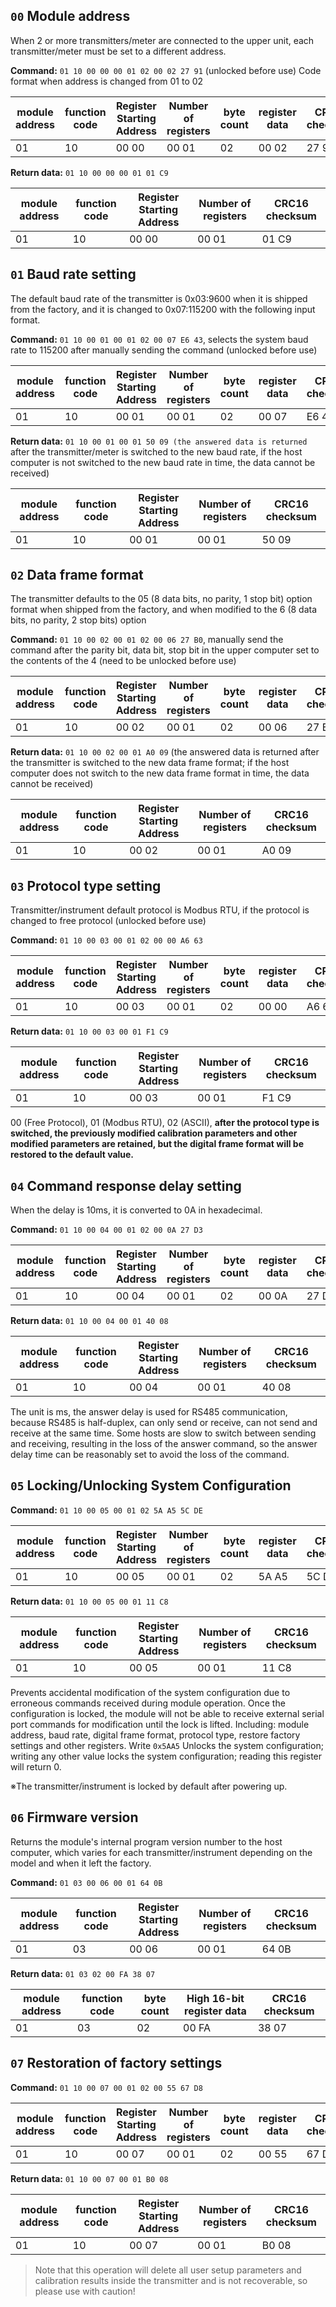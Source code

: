 
## `00` Module address 

When 2 or more transmitters/meter are connected to the upper unit, each transmitter/meter must be set to a different address.

**Command:**  `01 10 00 00 00 01 02 00 02 27 91` (unlocked before use) Code format when address is changed from 01 to 02

| module address | function code | Register Starting Address     | Number of registers     | byte count | register data      | CRC16 checksum      |
|----------------|---------------|-------------------------------|-------------------------|------------|--------------------|---------------------|
| 01             | 10            | 00                        00  | 00                  01  | 02         | 00             02  | 27              91  |

**Return data:**  `01 10 00 00 00 01 01 C9`

| module address | function code | Register Starting Address     | Number of registers     | CRC16 checksum      |
|----------------|---------------|-------------------------------|-------------------------|---------------------|
| 01             | 10            | 00                        00  | 00                  01  | 01              C9  |

 
## `01` Baud rate setting 

The default baud rate of the transmitter is 0x03:9600 when it is shipped from the factory, and it is changed to 0x07:115200 with the following input format.

**Command:** `01 10 00 01 00 01 02 00 07 E6 43`, selects the system baud rate to 115200 after manually sending the command (unlocked before use)

| module address | function code | Register Starting Address      | Number of registers      | byte count | register data      | CRC16 checksum      |
|----------------|---------------|--------------------------------|--------------------------|------------|--------------------|---------------------|
| 01             | 10            | 00                         01  | 00                   01  | 02         | 00             07  | E6              43  |

**Return data:** `01 10 00 01 00 01 50 09 (the answered data is returned` after the transmitter/meter is switched to the new baud rate, if the host computer is not switched to the new baud rate in time, the data cannot be received)

| module address | function code | Register Starting Address      | Number of registers      | CRC16 checksum      |
|----------------|---------------|--------------------------------|--------------------------|---------------------|
| 01             | 10            | 00                         01  | 00                   01  | 50              09  |

## `02` Data frame format 

The transmitter defaults to the 05 (8 data bits, no parity, 1 stop bit) option format when shipped from the factory, and when modified to the 6 (8 data bits, no parity, 2 stop bits) option

**Command:** `01 10 00 02 00 01 02 00 06 27 B0`, manually send the command after the parity bit, data bit, stop bit in the upper computer set to the contents of the 4 (need to be unlocked before use)

| module address | function code | Register Starting Address      | Number of registers      | byte count | register data      | CRC16 checksum      |
|----------------|---------------|--------------------------------|--------------------------|------------|--------------------|---------------------|
| 01             | 10            | 00                         02  | 00                   01  | 02         | 00             06  | 27              B0  |

**Return data:** `01 10 00 02 00 01 A0 09` (the answered data is returned after the transmitter is switched to the new data frame format; if the host computer does not switch to the new data frame format in time, the data cannot be received)

| module address | function code | Register Starting Address      | Number of registers      | CRC16 checksum      |
|----------------|---------------|--------------------------------|--------------------------|---------------------|
| 01             | 10            | 00                         02  | 00                   01  | A0              09  |

## `03` Protocol type setting 

Transmitter/instrument default protocol is Modbus RTU, if the protocol is changed to free protocol (unlocked before use)

**Command:** `01 10 00 03 00 01 02 00 00 A6 63`

| module address | function code | Register Starting Address      | Number of registers      | byte count | register data      | CRC16 checksum      |
|----------------|---------------|--------------------------------|--------------------------|------------|--------------------|---------------------|
| 01             | 10            | 00                         03  | 00                   01  | 02         | 00             00  | A6              63  |

**Return data:** `01 10 00 03 00 01 F1 C9`

| module address | function code | Register Starting Address      | Number of registers      | CRC16 checksum      |
|----------------|---------------|--------------------------------|--------------------------|---------------------|
| 01             | 10            | 00                         03  | 00                   01  | F1              C9  |

00 (Free Protocol), 01 (Modbus RTU), 02 (ASCII), **after the protocol type is switched, the previously modified calibration parameters and other modified parameters are retained, but the digital frame format will be restored to the default value.**

## `04` Command response delay setting 

When the delay is 10ms, it is converted to 0A in hexadecimal.

**Command:** `01 10 00 04 00 01 02 00 0A 27 D3`

| module address | function code | Register Starting Address      | Number of registers      | byte count | register data      | CRC16 checksum      |
|----------------|---------------|--------------------------------|--------------------------|------------|--------------------|---------------------|
| 01             | 10            | 00                         04  | 00                   01  | 02         | 00             0A  | 27              D3  |

**Return data:** `01 10 00 04 00 01 40 08`

| module address | function code | Register Starting Address      | Number of registers      | CRC16 checksum      |
|----------------|---------------|--------------------------------|--------------------------|---------------------|
| 01             | 10            | 00                         04  | 00                   01  | 40              08  |

The unit is ms, the answer delay is used for RS485 communication, because RS485 is half-duplex, can only send or receive, can not send and receive at the same time. Some hosts are slow to switch between sending and receiving, resulting in the loss of the answer command, so the answer delay time can be reasonably set to avoid the loss of the command.

## `05` Locking/Unlocking System Configuration 

**Command:** `01 10 00 05 00 01 02 5A A5 5C DE`

| module address | function code | Register Starting Address      | Number of registers      | byte count | register data      | CRC16 checksum      |
|----------------|---------------|--------------------------------|--------------------------|------------|--------------------|---------------------|
| 01             | 10            | 00                         05  | 00                   01  | 02         | 5A             A5  | 5C              DE  |

**Return data:** `01 10 00 05 00 01 11 C8`

| module address | function code | Register Starting Address      | Number of registers      | CRC16 checksum      |
|----------------|---------------|--------------------------------|--------------------------|---------------------|
| 01             | 10            | 00                         05  | 00                   01  | 11              C8  |

Prevents accidental modification of the system configuration due to erroneous commands received during module operation. Once the configuration is locked, the module will not be able to receive external serial port commands for modification until the lock is lifted. 
Including: module address, baud rate, digital frame format, protocol type, restore factory settings and other registers. Write `0x5AA5` Unlocks the system configuration; writing any other value locks the system configuration; reading this register will return 0.

※The transmitter/instrument is locked by default after powering up.

## `06` Firmware version  

Returns the module\'s internal program version number to the host computer, which varies for each transmitter/instrument depending on the model and when it left the factory.

**Command:** `01 03 00 06 00 01 64 0B`

| module address | function code | Register Starting Address      | Number of registers      | CRC16 checksum      |
|----------------|---------------|--------------------------------|--------------------------|---------------------|
| 01             | 03            | 00                         06  | 00                   01  | 64              0B  |

**Return data:** `01 03 02 00 FA 38 07`

| module address | function code | byte count | High 16-bit register data      | CRC16 checksum      |
|----------------|---------------|------------|--------------------------------|---------------------|
| 01             | 03            | 02         | 00                         FA  | 38              07  |

## `07` Restoration of factory settings 

**Command:** `01 10 00 07 00 01 02 00 55 67 D8`

| module address | function code | Register Starting Address      | Number of registers      | byte count | register data      | CRC16 checksum      |
|----------------|---------------|--------------------------------|--------------------------|------------|--------------------|---------------------|
| 01             | 10            | 00                         07  | 00                   01  | 02         | 00             55  | 67              D8  |

**Return data:** `01 10 00 07 00 01 B0 08`

| module address | function code | Register Starting Address      | Number of registers      | CRC16 checksum      |
|----------------|---------------|--------------------------------|--------------------------|---------------------|
| 01             | 10            | 00                         07  | 00                   01  | B0              08  |

> Note that this operation will delete all user setup parameters and calibration results inside the transmitter and is not recoverable, so please use with caution!
